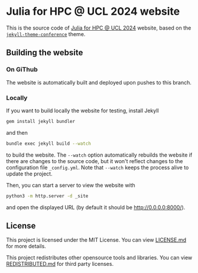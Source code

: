 # Julia for HPC @ UCL 2024 website

This is the source code of [Julia for HPC @ UCL 2024](https://github-pages.arc.ucl.ac.uk/julia-hpc-2024/) website, based on the
[`jekyll-theme-conference`](https://github.com/DigitaleGesellschaft/jekyll-theme-conference) theme.

## Building the website

### On GiThub

The website is automatically built and deployed upon pushes to this branch.

### Locally

If you want to build locally the website for testing, install Jekyll

```sh
gem install jekyll bundler
```

and then

```sh
bundle exec jekyll build --watch
```

to build the website.  The `--watch` option automatically rebuilds the website
if there are changes to the source code, but it won't reflect changes to the
configuration file `_config.yml`.  Note that `--watch` keeps the process alive
to update the project.

Then, you can start a server to view the website with

```sh
python3 -m http.server -d _site
```

and open the displayed URL (by default it should be <http://0.0.0.0:8000/>).

## License

This project is licensed under the MIT License. You can view [LICENSE.md](LICENSE.md) for more details.

This project redistributes other opensource tools and libraries. You can view [REDISTRIBUTED.md](REDISTRIBUTED.md) for third party licenses.
